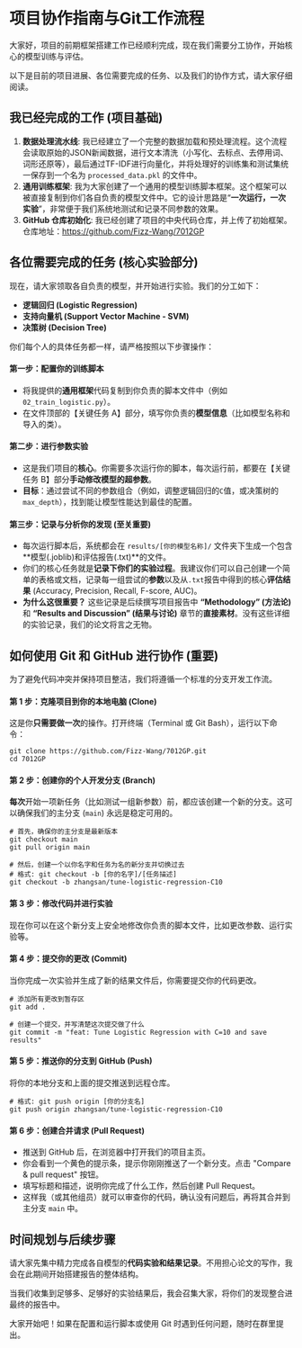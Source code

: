 

# 项目协作指南与Git工作流程

大家好，项目的前期框架搭建工作已经顺利完成，现在我们需要分工协作，开始核心的模型训练与评估。

以下是目前的项目进展、各位需要完成的任务、以及我们的协作方式，请大家仔细阅读。

## 我已经完成的工作 (项目基础)

1. **数据处理流水线**: 我已经建立了一个完整的数据加载和预处理流程。这个流程会读取原始的JSON新闻数据，进行文本清洗（小写化、去标点、去停用词、词形还原等），最后通过TF-IDF进行向量化，并将处理好的训练集和测试集统一保存到一个名为 `processed_data.pkl` 的文件中。
2. **通用训练框架**: 我为大家创建了一个通用的模型训练脚本框架。这个框架可以被直接复制到你们各自负责的模型文件中。它的设计思路是“**一次运行，一次实验**”，非常便于我们系统地测试和记录不同参数的效果。
3. **GitHub 仓库初始化**: 我已经创建了项目的中央代码仓库，并上传了初始框架。仓库地址：https://github.com/Fizz-Wang/7012GP

## 各位需要完成的任务 (核心实验部分)

现在，请大家领取各自负责的模型，并开始进行实验。我们的分工如下：

- **逻辑回归 (Logistic Regression)**
- **支持向量机 (Support Vector Machine - SVM)**
- **决策树 (Decision Tree)**

你们每个人的具体任务都一样，请严格按照以下步骤操作：

#### 第一步：配置你的训练脚本

- 将我提供的**通用框架**代码复制到你负责的脚本文件中（例如 `02_train_logistic.py`）。
- 在文件顶部的【关键任务 A】部分，填写你负责的**模型信息**（比如模型名称和导入的类）。

#### 第二步：进行参数实验

- 这是我们项目的**核心**。你需要多次运行你的脚本，每次运行前，都要在【关键任务 B】部分**手动修改模型的超参数**。
- **目标**：通过尝试不同的参数组合（例如，调整逻辑回归的`C`值，或决策树的`max_depth`），找到能让模型性能达到最佳的配置。

#### 第三步：记录与分析你的发现 (至关重要)

- 每次运行脚本后，系统都会在 `results/[你的模型名称]/` 文件夹下生成一个包含**模型(.joblib)和评估报告(.txt)**的文件。
- 你们的核心任务就是**记录下你们的实验过程**。我建议你们可以自己创建一个简单的表格或文档，记录每一组尝试的**参数**以及从`.txt`报告中得到的核心**评估结果** (Accuracy, Precision, Recall, F-score, AUC)。
- **为什么这很重要？** 这些记录是后续撰写项目报告中 **“Methodology” (方法论)** 和 **“Results and Discussion” (结果与讨论)** 章节的**直接素材**。没有这些详细的实验记录，我们的论文将言之无物。

## 如何使用 Git 和 GitHub 进行协作 (重要)

为了避免代码冲突并保持项目整洁，我们将遵循一个标准的分支开发工作流。

#### 第 1 步：克隆项目到你的本地电脑 (Clone)

这是你**只需要做一次**的操作。打开终端（Terminal 或 Git Bash），运行以下命令：

```
git clone https://github.com/Fizz-Wang/7012GP.git
cd 7012GP
```

#### 第 2 步：创建你的个人开发分支 (Branch)

**每次**开始一项新任务（比如测试一组新参数）前，都应该创建一个新的分支。这可以确保我们的主分支 (`main`) 永远是稳定可用的。

```
# 首先，确保你的主分支是最新版本
git checkout main
git pull origin main

# 然后，创建一个以你名字和任务为名的新分支并切换过去
# 格式: git checkout -b [你的名字]/[任务描述]
git checkout -b zhangsan/tune-logistic-regression-C10
```

#### 第 3 步：修改代码并进行实验

现在你可以在这个新分支上安全地修改你负责的脚本文件，比如更改参数、运行实验等。

#### 第 4 步：提交你的更改 (Commit)

当你完成一次实验并生成了新的结果文件后，你需要提交你的代码更改。

```
# 添加所有更改到暂存区
git add .

# 创建一个提交，并写清楚这次提交做了什么
git commit -m "feat: Tune Logistic Regression with C=10 and save results"
```

#### 第 5 步：推送你的分支到 GitHub (Push)

将你的本地分支和上面的提交推送到远程仓库。

```
# 格式: git push origin [你的分支名]
git push origin zhangsan/tune-logistic-regression-C10
```

#### 第 6 步：创建合并请求 (Pull Request)

- 推送到 GitHub 后，在浏览器中打开我们的项目主页。
- 你会看到一个黄色的提示条，提示你刚刚推送了一个新分支。点击 "Compare & pull request" 按钮。
- 填写标题和描述，说明你完成了什么工作，然后创建 Pull Request。
- 这样我（或其他组员）就可以审查你的代码，确认没有问题后，再将其合并到主分支 `main` 中。

## 时间规划与后续步骤

请大家先集中精力完成各自模型的**代码实验和结果记录**。不用担心论文的写作，我会在此期间开始搭建报告的整体结构。

当我们收集到足够多、足够好的实验结果后，我会召集大家，将你们的发现整合进最终的报告中。

大家开始吧！如果在配置和运行脚本或使用 Git 时遇到任何问题，随时在群里提出。